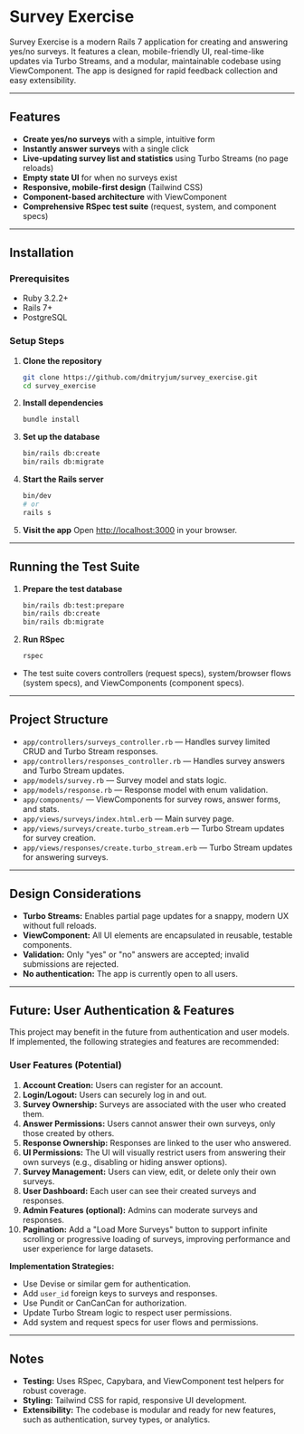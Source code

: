 # Survey Exercise

Survey Exercise is a modern Rails 7 application for creating and answering yes/no surveys. It features a clean, mobile-friendly UI, real-time-like updates via Turbo Streams, and a modular, maintainable codebase using ViewComponent. The app is designed for rapid feedback collection and easy extensibility.

---

## Features

- **Create yes/no surveys** with a simple, intuitive form
- **Instantly answer surveys** with a single click
- **Live-updating survey list and statistics** using Turbo Streams (no page reloads)
- **Empty state UI** for when no surveys exist
- **Responsive, mobile-first design** (Tailwind CSS)
- **Component-based architecture** with ViewComponent
- **Comprehensive RSpec test suite** (request, system, and component specs)

---

## Installation

### Prerequisites

- Ruby 3.2.2+
- Rails 7+
- PostgreSQL

### Setup Steps

1. **Clone the repository**
    ```sh
    git clone https://github.com/dmitryjum/survey_exercise.git
    cd survey_exercise
    ```

2. **Install dependencies**
    ```sh
    bundle install
    ```

3. **Set up the database**
    ```sh
    bin/rails db:create
    bin/rails db:migrate
    ```

4. **Start the Rails server**
    ```sh
    bin/dev
    # or
    rails s
    ```

5. **Visit the app**
    Open [http://localhost:3000](http://localhost:3000) in your browser.

---

## Running the Test Suite

1. **Prepare the test database**
    ```sh
    bin/rails db:test:prepare
    bin/rails db:create
    bin/rails db:migrate
    ```

2. **Run RSpec**
    ```sh
    rspec
    ```

- The test suite covers controllers (request specs), system/browser flows (system specs), and ViewComponents (component specs).

---

## Project Structure

- `app/controllers/surveys_controller.rb` — Handles survey limited CRUD and Turbo Stream responses.
- `app/controllers/responses_controller.rb` — Handles survey answers and Turbo Stream updates.
- `app/models/survey.rb` — Survey model and stats logic.
- `app/models/response.rb` — Response model with enum validation.
- `app/components/` — ViewComponents for survey rows, answer forms, and stats.
- `app/views/surveys/index.html.erb` — Main survey page.
- `app/views/surveys/create.turbo_stream.erb` — Turbo Stream updates for survey creation.
- `app/views/responses/create.turbo_stream.erb` — Turbo Stream updates for answering surveys.

---

## Design Considerations

- **Turbo Streams:** Enables partial page updates for a snappy, modern UX without full reloads.
- **ViewComponent:** All UI elements are encapsulated in reusable, testable components.
- **Validation:** Only "yes" or "no" answers are accepted; invalid submissions are rejected.
- **No authentication:** The app is currently open to all users.

---

## Future: User Authentication & Features

This project may benefit in the future from authentication and user models. If implemented, the following strategies and features are recommended:

### User Features (Potential)

1. **Account Creation:** Users can register for an account.
2. **Login/Logout:** Users can securely log in and out.
3. **Survey Ownership:** Surveys are associated with the user who created them.
4. **Answer Permissions:** Users cannot answer their own surveys, only those created by others.
5. **Response Ownership:** Responses are linked to the user who answered.
6. **UI Permissions:** The UI will visually restrict users from answering their own surveys (e.g., disabling or hiding answer options).
7. **Survey Management:** Users can view, edit, or delete only their own surveys.
8. **User Dashboard:** Each user can see their created surveys and responses.
9. **Admin Features (optional):** Admins can moderate surveys and responses.
10. **Pagination:** Add a "Load More Surveys" button to support infinite scrolling or progressive loading of surveys, improving performance and user experience for large datasets.

**Implementation Strategies:**
- Use Devise or similar gem for authentication.
- Add `user_id` foreign keys to surveys and responses.
- Use Pundit or CanCanCan for authorization.
- Update Turbo Stream logic to respect user permissions.
- Add system and request specs for user flows and permissions.

---

## Notes

- **Testing:** Uses RSpec, Capybara, and ViewComponent test helpers for robust coverage.
- **Styling:** Tailwind CSS for rapid, responsive UI development.
- **Extensibility:** The codebase is modular and ready for new features, such as authentication, survey types, or analytics.